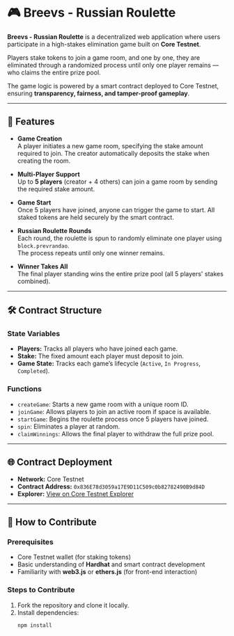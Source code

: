 # 🎮 Breevs - Russian Roulette

**Breevs - Russian Roulette** is a decentralized web application where users participate in a high-stakes elimination game built on **Core Testnet**.  

Players stake tokens to join a game room, and one by one, they are eliminated through a randomized process until only one player remains — who claims the entire prize pool.  

The game logic is powered by a smart contract deployed to Core Testnet, ensuring **transparency, fairness, and tamper-proof gameplay**.  

---

## 🚀 Features

- **Game Creation**  
  A player initiates a new game room, specifying the stake amount required to join. The creator automatically deposits the stake when creating the room.

- **Multi-Player Support**  
  Up to **5 players** (creator + 4 others) can join a game room by sending the required stake amount.

- **Game Start**  
  Once 5 players have joined, anyone can trigger the game to start. All staked tokens are held securely by the smart contract.

- **Russian Roulette Rounds**  
  Each round, the roulette is spun to randomly eliminate one player using `block.prevrandao`.  
  The process repeats until only one winner remains.

- **Winner Takes All**  
  The final player standing wins the entire prize pool (all 5 players' stakes combined).

---

## 🛠 Contract Structure

### State Variables
- **Players:** Tracks all players who have joined each game.  
- **Stake:** The fixed amount each player must deposit to join.  
- **Game State:** Tracks each game’s lifecycle (`Active`, `In Progress`, `Completed`).  

### Functions
- `createGame`: Starts a new game room with a unique room ID.  
- `joinGame`: Allows players to join an active room if space is available.  
- `startGame`: Begins the roulette process once 5 players have joined.  
- `spin`: Eliminates a player at random.  
- `claimWinnings`: Allows the final player to withdraw the full prize pool.  

---

## 🌐 Contract Deployment

- **Network:** Core Testnet  
- **Contract Address:** `0x836E78d3059a17E9D11C509c0b82782490B9d84D`  
- **Explorer:** [View on Core Testnet Explorer](https://scan.coredao.org/)  

---

## 🤝 How to Contribute

### Prerequisites
- Core Testnet wallet (for staking tokens)  
- Basic understanding of **Hardhat** and smart contract development  
- Familiarity with **web3.js** or **ethers.js** (for front-end interaction)  

### Steps to Contribute
1. Fork the repository and clone it locally.  
2. Install dependencies:  
   ```bash
   npm install
